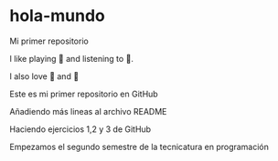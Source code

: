 # hola-mundo

Mi primer repositorio

I like playing 🎸 and listening to 🎵. 

I also love 🍕 and 🍻

Este es mi primer repositorio en GitHub

Añadiendo más lineas al archivo README

Haciendo ejercicios 1,2 y 3 de GitHub

Empezamos el segundo semestre de la tecnicatura en programación
